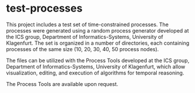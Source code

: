 # test-processes
This project includes a test set of time-constrained processes. The processes were generated using a random process generator developed at the ICS group, Department of Informatics-Systems, University of Klagenfurt. The set is organized in a number of directories, each containing processes of the same size (10, 20, 30, 40, 50 process nodes).

The files can be utilized with the Process Tools developed at the ICS group, Department of Informatics-Systems, University of Klagenfurt, which allow visualization, editing, and execution of algorithms for temporal reasoning.

The Process Tools are available upon request.
